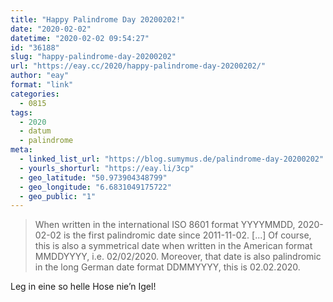 ```yaml
---
title: "Happy Palindrome Day 20200202!"
date: "2020-02-02"
datetime: "2020-02-02 09:54:27"
id: "36188"
slug: "happy-palindrome-day-20200202"
url: "https://eay.cc/2020/happy-palindrome-day-20200202/"
author: "eay"
format: "link"
categories:
  - 0815
tags:
  - 2020
  - datum
  - palindrome
meta:
  - linked_list_url: "https://blog.sumymus.de/palindrome-day-20200202"
  - yourls_shorturl: "https://eay.li/3cp"
  - geo_latitude: "50.973904348799"
  - geo_longitude: "6.6831049175722"
  - geo_public: "1"
---
```


> When written in the international ISO 8601 format YYYYMMDD, 2020-02-02 is the first palindromic date since 2011-11-02. \[...\] Of course, this is also a symmetrical date when written in the American format MMDDYYYY, i.e. 02/02/2020. Moreover, that date is also palindromic in the long German date format DDMMYYYY, this is 02.02.2020.

Leg in eine so helle Hose nie’n Igel!
